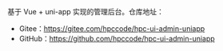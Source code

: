 基于 Vue + uni-app 实现的管理后台。仓库地址：

* Gitee：<https://gitee.com/hpccode/hpc-ui-admin-uniapp>
* GitHub：<https://github.com/hpccode/hpc-ui-admin-uniapp>

